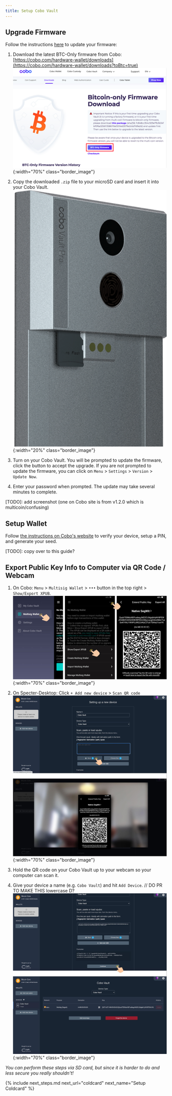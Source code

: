 ```yaml
---
title: Setup Cobo Vault
---
```


## Upgrade Firmware
Follow the instructions [here](https://support.cobo.com/hc/en-us/articles/360046064053-Upgrading-Firmware) to update your firmware:

1. Download the latest BTC-Only firmware from Cobo:  
[https://cobo.com/hardware-wallet/downloads](https://cobo.com/hardware-wallet/downloads?toBtc=true)  
![](/assets/img/setup-cobo-download-firmware.png){:width="70%" class="border_image"}

1. Copy the downloaded `.zip` file to your microSD card and insert it into your Cobo Vault.  
![](/assets/img/setup-cobo-insert-sd.png){:width="20%" class="border_image"}

1. Turn on your Cobo Vault.
You will be prompted to update the firmware, click the button to accept the upgrade.
If you are not prompted to update the firmware, you can click on `Menu` > `Settings` > `Version` > `Update Now`.

1. Enter your password when prompted. The update may take several minutes to complete.

[TODO]: add screenshot (one on Cobo site is from v1.2.0 which is multicoin/confusing)

## Setup Wallet
Follow [the instructions on Cobo's website](https://support.cobo.com/hc/en-us/articles/360045490014-Getting-started-in-5-steps) to verify your device, setup a PIN, and generate your seed.

[TODO]: copy over to this guide?

## Export Public Key Info to Computer via QR Code / Webcam
1. On Cobo: `Menu` > `Multisig Wallet` > `•••` button in the top right > `Show/Export XPUB`.  
![](/assets/img/setup-cobo-export-pubkey.jpg){:width="70%" class="border_image"}

1. On Specter-Desktop: Click `+ Add new device` > `Scan QR code`  
![](/assets/img/setup-cobo-specter-scan.jpg){:width="70%" class="border_image"}

1. Hold the QR code on your Cobo Vault up to your webcam so your computer can scan it.

1. Give your device a name (e.g. `Cobo Vault`) and hit `Add Device`. // DO PR TO MAKE THIS lowercase D?
![](/assets/img/setup-cobo-specter-scanned.jpg){:width="70%" class="border_image"}

_You can perform these steps via SD card, but since it is harder to do and less secure you really shouldn't!_


{% include next_steps.md next_url="coldcard" next_name="Setup Coldcard" %}
